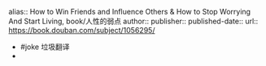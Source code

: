 alias:: How to Win Friends and Influence Others & How to Stop Worrying And Start Living, book/人性的弱点
author:: 
publisher:: 
published-date:: 
url:: https://book.douban.com/subject/1056295/

- #joke 垃圾翻译
-